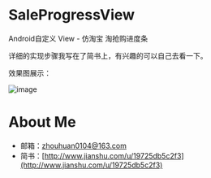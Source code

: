 # SaleProgressView
Android自定义 View - 仿淘宝 淘抢购进度条

详细的实现步骤我写在了简书上，有兴趣的可以自己去看一下。

效果图展示：

![image](https://github.com/zhlucky/SaleProgressView/blob/master/screenshots/preview.gif)

# About Me
* 邮箱：[zhouhuan0104@163.com](zhouhuan0104@163.com)
* 简书：[http://www.jianshu.com/u/19725db5c2f3](http://www.jianshu.com/u/19725db5c2f3)
